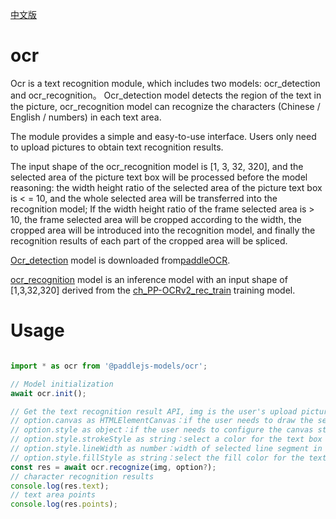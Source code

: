 [中文版](./README_cn.md)

# ocr

Ocr is a text recognition module, which includes two models: ocr_detection and ocr_recognition。 Ocr_detection model detects the region of the text in the picture, ocr_recognition model can recognize the characters (Chinese / English / numbers) in each text area. 

The module provides a simple and easy-to-use interface. Users only need to upload pictures to obtain text recognition results.

The input shape of the ocr_recognition model is [1, 3, 32, 320], and the selected area of the picture text box will be processed before the model reasoning: the width height ratio of the selected area of the picture text box is < = 10, and the whole selected area will be transferred into the recognition model; If the width height ratio of the frame selected area is > 10, the frame selected area will be cropped according to the width, the cropped area will be introduced into the recognition model, and finally the recognition results of each part of the cropped area will be spliced.

[Ocr_detection](https://paddleocr.bj.bcebos.com/PP-OCRv2/chinese/ch_PP-OCRv2_det_infer.tar) model is downloaded from[paddleOCR](https://github.com/PaddlePaddle/PaddleOCR).

[ocr_recognition](https://paddlejs.bj.bcebos.com/models/ch_PP-OCRv2_static_320.zip) model is an inference model with an input shape of [1,3,32,320] derived from the [ch_PP-OCRv2_rec_train](https://paddleocr.bj.bcebos.com/PP-OCRv2/chinese/ch_PP-OCRv2_rec_train.tar) training model.

# Usage

```js

import * as ocr from '@paddlejs-models/ocr';

// Model initialization
await ocr.init();

// Get the text recognition result API, img is the user's upload picture, and option is an optional parameter
// option.canvas as HTMLElementCanvas：if the user needs to draw the selected area of the text box, pass in the canvas element
// option.style as object：if the user needs to configure the canvas style, pass in the style object
// option.style.strokeStyle as string：select a color for the text box
// option.style.lineWidth as number：width of selected line segment in text box
// option.style.fillStyle as string：select the fill color for the text box
const res = await ocr.recognize(img, option?);
// character recognition results
console.log(res.text);
// text area points
console.log(res.points);
```
